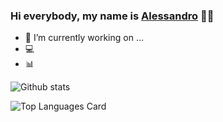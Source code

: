 ### Hi everybody, my name is [Alessandro](https://www.alessandrobramucci.com/) 👋😃

- 🔭 I’m currently working on ...
- 💻
- 📊

![Github stats](https://github-readme-stats.vercel.app/api?username=Alessandro1984&theme=highcontrast&show_icons=true&count_private=true)

![Top Languages Card](https://github-readme-stats.vercel.app/api/top-langs/?username=Alessandro1984&layout=compact)
